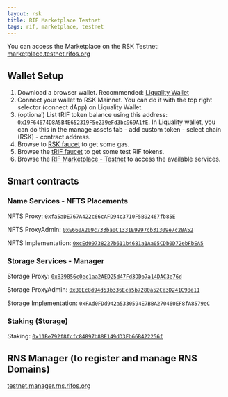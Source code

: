```yaml
---
layout: rsk
title: RIF Marketplace Testnet
tags: rif, marketplace, testnet
---
```


You can access the Marketplace on the RSK Testnet: [marketplace.testnet.rifos.org](https://marketplace.testnet.rifos.org/)

## Wallet Setup

1. Download a browser wallet. Recommended: [Liquality Wallet](https://chrome.google.com/webstore/detail/liquality-wallet/kpfopkelmapcoipemfendmdcghnegimn)
2. Connect your wallet to RSK Mainnet. You can do it with the top right selector (connect dApp) on Liquality Wallet.
3. (optional) List tRIF token balance using this address: [`0x19F64674D8A5B4E652319F5e239eFd3bc969A1fE`](https://explorer.testnet.rsk.co/address/0x19F64674D8A5B4E652319F5e239eFd3bc969A1fE). In Liquality wallet, you can do this in the manage assets tab - add custom token - select chain (RSK) - contract address.
4. Browse to [RSK faucet](https://faucet.testnet.rsk.co) to get some gas.
5. Browse the [tRIF faucet](https://faucet.rifos.org) to get some test RIF tokens.
6. Browse the [RIF Marketplace - Testnet](https://marketplace.testnet.rifos.org) to access the available services.

## Smart contracts

### Name Services - NFTS Placements

NFTS Proxy: [`0xfa5aDE767A422c66cAFD94c3710F5B92467fb85E`](https://explorer.testnet.rsk.co/address/0xfa5ade767a422c66cafd94c3710f5b92467fb85e)

NFTS ProxyAdmin:  [`0xE660A209c733ba0C1331E9997cb31309e7c28A52`](https://explorer.testnet.rsk.co/address/0xe660a209c733ba0c1331e9997cb31309e7c28a52)

NFTS Implementation:  [`0xcEd09738227b611b4681a1Aa05CDb0D72ebFbEA5`](https://explorer.testnet.rsk.co/address/0xced09738227b611b4681a1aa05cdb0d72ebfbea5)

### Storage Services - Manager
Storage Proxy: [`0x839856c0ec1aa2AED25d47Fd3DDb7a14DAC3e76d`](https://explorer.testnet.rsk.co/address/0x839856c0ec1aa2aed25d47fd3ddb7a14dac3e76d)

Storage ProxyAdmin:  [`0xB0Ec8d94d53b336Eca5b7280a52Ce3D241C98e11`](https://explorer.testnet.rsk.co/address/0xb0ec8d94d53b336eca5b7280a52ce3d241c98e11)

Storage Implementation:  [`0xFAd0FDd942a5330594E7BBA270460EF8fA8579eC`](https://explorer.testnet.rsk.co/address/0xfad0fdd942a5330594e7bba270460ef8fa8579ec)

###  Staking (Storage)
Staking: [`0x11Be792f8fcfc84897b88E149dD3Fb66B422256f`](https://explorer.testnet.rsk.co/address/0x11be792f8fcfc84897b88e149dd3fb66b422256f)


## RNS Manager (to register and manage RNS Domains)

[testnet.manager.rns.rifos.org](https://testnet.manager.rns.rifos.org/)
